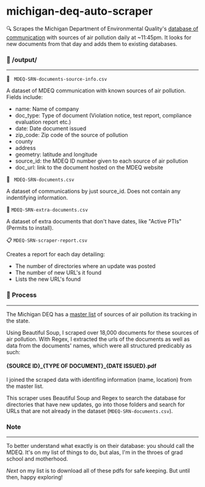 # michigan-deq-auto-scraper
 :mag: Scrapes the Michigan Department of Environmental Quality's [database of communication](https://www.deq.state.mi.us/aps/downloads/SRN/) with sources of air pollution daily at ~11:45pm.
 It looks for new documents from that day and adds them to existing databases.

 
 ### :open_file_folder: /output/
 ---
:gem: ` MDEQ-SRN-documents-source-info.csv`

A dataset of MDEQ communication with known sources of air pollution. Fields include:
- name: Name of company
- doc_type: Type of document (Violation notice, test report, compliance evaluation report etc.)
- date: Date document issued
- zip_code: Zip code of the source of pollution
- county
- address
- geometry: latitude and longitude
- source_id: the MDEQ ID number given to each source of air pollution
- doc_url: link to the document hosted on the MDEQ website
 
:blue_book: ` MDEQ-SRN-documents.csv`

A dataset of communications by just source_id. Does not contain any indentifying information.

:green_book: `MDEQ-SRN-extra-documents.csv`

A dataset of extra documents that don't have dates, like "Active PTIs" (Permits to install).

:clipboard: `MDEQ-SRN-scraper-report.csv`

Creates a report for each day detailing:
- The number of directories where an update was posted
- The number of new URL's it found 
- Lists the new URL's found


### :nut_and_bolt: Process
---
The Michigan DEQ has a [master list](https://www.deq.state.mi.us/aps/downloads/SRN/Sources_By_ZIP.pdf) of sources of air pollution its tracking in the state.

Using Beautiful Soup, I scraped over 18,000 documents for these sources of air pollution. With Regex, I extracted the urls of the documents as well as data from the documents' names, which were all structured predicably as such:

#### {SOURCE ID}\_{TYPE OF DOCUMENT}\_{DATE ISSUED}.pdf

I joined the scraped data with identifing information (name, location) from the master list.

This scraper uses Beautiful Soup and Regex to search the database for directories that have new updates, go into those folders and search for URLs that are not already in the dataset \(`MDEQ-SRN-documents.csv`\).

### Note
---
To better understand what exactly is on their database: you should call the MDEQ. It's on my list of things to do, but alas, I'm in the throes of grad school and motherhood.

*Next* on my list is to download all of these pdfs for safe keeping. But until then, happy exploring!

